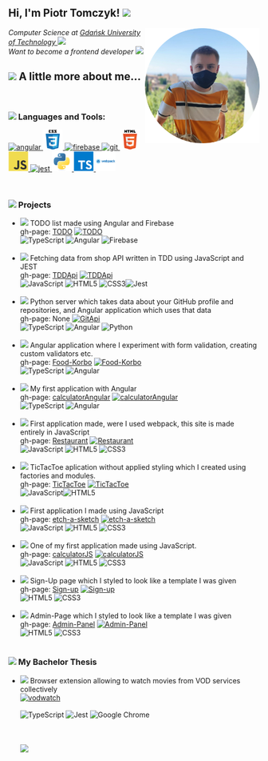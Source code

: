<h2> Hi, I'm Piotr Tomczyk! <img src="https://media.giphy.com/media/mGcNjsfWAjY5AEZNw6/giphy.gif" width="50"></h2>
<img align='right' src="./images/photo1.png" width="230">
<p><em>Computer Science at <a href="https://pg.edu.pl/en">Gdańsk University of Technology </a><img src="https://cdn.7tv.app/emote/60d118bcf8badfb1f96b5db6/4x" width="30">
</br>Want to become a frontend developer <img src="https://cdn.discordapp.com/emojis/664855542451273779.gif?size=96&quality=lossless" width="30"> 
</em></p>
<h2> <img src="https://static-cdn.jtvnw.net/emoticons/v2/emotesv2_2ed82c2412e4441da691775bb8df4fb1/default/dark/1.0" width="30"> A little more about me... </h2>
</br>
<h3 align="left"> <img src="https://static-cdn.jtvnw.net/emoticons/v2/emotesv2_a6924028fc8c476d986950cebce8bb1e/default/dark/1.0" width="30"> Languages and Tools:</h3>
<p align="left"> <a href="https://angular.io" target="_blank" rel="noreferrer"> <img src="https://angular.io/assets/images/logos/angular/angular.svg" alt="angular" width="40" height="40"/> </a> <a href="https://www.w3schools.com/css/" target="_blank" rel="noreferrer"> <img src="https://raw.githubusercontent.com/devicons/devicon/master/icons/css3/css3-original-wordmark.svg" alt="css3" width="40" height="40"/> </a> <a href="https://firebase.google.com/" target="_blank" rel="noreferrer"> <img src="https://www.vectorlogo.zone/logos/firebase/firebase-icon.svg" alt="firebase" width="40" height="40"/> </a> <a href="https://git-scm.com/" target="_blank" rel="noreferrer"> <img src="https://www.vectorlogo.zone/logos/git-scm/git-scm-icon.svg" alt="git" width="40" height="40"/> </a> <a href="https://www.w3.org/html/" target="_blank" rel="noreferrer"> <img src="https://raw.githubusercontent.com/devicons/devicon/master/icons/html5/html5-original-wordmark.svg" alt="html5" width="40" height="40"/> </a> <a href="https://developer.mozilla.org/en-US/docs/Web/JavaScript" target="_blank" rel="noreferrer"> <img src="https://raw.githubusercontent.com/devicons/devicon/master/icons/javascript/javascript-original.svg" alt="javascript" width="40" height="40"/> </a> <a href="https://jestjs.io" target="_blank" rel="noreferrer"> <img src="https://www.vectorlogo.zone/logos/jestjsio/jestjsio-icon.svg" alt="jest" width="40" height="40"/> </a> <a href="https://www.python.org" target="_blank" rel="noreferrer"> <img src="https://raw.githubusercontent.com/devicons/devicon/master/icons/python/python-original.svg" alt="python" width="40" height="40"/> </a> <a href="https://www.typescriptlang.org/" target="_blank" rel="noreferrer"> <img src="https://raw.githubusercontent.com/devicons/devicon/master/icons/typescript/typescript-original.svg" alt="typescript" width="40" height="40"/> </a> <a href="https://webpack.js.org" target="_blank" rel="noreferrer"> <img src="https://raw.githubusercontent.com/devicons/devicon/d00d0969292a6569d45b06d3f350f463a0107b0d/icons/webpack/webpack-original-wordmark.svg" alt="webpack" width="40" height="40"/> </a> </p>
</br>
<h3> <img src="https://static-cdn.jtvnw.net/emoticons/v2/emotesv2_ecbb658b08e04de8a1ef1e032abb54d2/default/dark/1.0" width="30"> Projects </h3>

- <img src="https://static-cdn.jtvnw.net/emoticons/v2/305997628/default/dark/1.0" width="30"> TODO list made using Angular and Firebase </br>gh-page: [TODO](https://piotr-tomczyk.github.io/TODO)
  <a href="https://github.com/piotr-tomczyk/TODO" target="_blank" rel="noreferrer"> <img src="https://badgen.net/badge/GITHUB/TODO/00000?icon=github" alt="TODO"/> </a></br>![TypeScript](https://img.shields.io/badge/typescript-%23007ACC.svg?style=for-the-badge&logo=typescript&logoColor=white) ![Angular](https://img.shields.io/badge/angular-%23DD0031.svg?style=for-the-badge&logo=angular&logoColor=white) ![Firebase](https://img.shields.io/badge/firebase-%23039BE5.svg?style=for-the-badge&logo=firebase)
  </br></br>
- <img src="https://static-cdn.jtvnw.net/emoticons/v2/305997628/default/dark/1.0" width="30"> Fetching data from shop API written in TDD using JavaScript and JEST </br>gh-page: [TDDApi](https://piotr-tomczyk.github.io/TDDApi)
  <a href="https://github.com/piotr-tomczyk/TDDApi" target="_blank" rel="noreferrer"> <img src="https://badgen.net/badge/GITHUB/TDDApi/00000?icon=github" alt="TDDApi"/> </a> </br>![JavaScript](https://img.shields.io/badge/javascript-%23323330.svg?style=for-the-badge&logo=javascript&logoColor=%23F7DF1E) ![HTML5](https://img.shields.io/badge/html5-%23E34F26.svg?style=for-the-badge&logo=html5&logoColor=white) ![CSS3](https://img.shields.io/badge/css3-%231572B6.svg?style=for-the-badge&logo=css3&logoColor=white)![Jest](https://img.shields.io/badge/-jest-%23C21325?style=for-the-badge&logo=jest&logoColor=white)
  </br></br>
- <img src="https://static-cdn.jtvnw.net/emoticons/v2/305997628/default/dark/1.0"> Python server which takes data about your GitHub profile and repositories, and Angular application which uses that data </br>gh-page: None
  <a href="https://github.com/piotr-tomczyk/GitApi" target="_blank" rel="noreferrer"> <img src="https://badgen.net/badge/GITHUB/GitApi/00000?icon=github" alt="GitApi"/> </a> </br>![TypeScript](https://img.shields.io/badge/typescript-%23007ACC.svg?style=for-the-badge&logo=typescript&logoColor=white) ![Angular](https://img.shields.io/badge/angular-%23DD0031.svg?style=for-the-badge&logo=angular&logoColor=white) ![Python](https://img.shields.io/badge/python-3670A0?style=for-the-badge&logo=python&logoColor=ffdd54)</br></br>
- <img src="https://static-cdn.jtvnw.net/emoticons/v2/305997628/default/dark/1.0"> Angular application where I experiment with form validation, creating custom validators etc. </br>gh-page: [Food-Korbo](https://piotr-tomczyk.github.io/FoodKorbo)
  <a href="https://github.com/piotr-tomczyk/Food-Korbo" target="_blank" rel="noreferrer"> <img src="https://badgen.net/badge/GITHUB/Food-Korbo/00000?icon=github" alt="Food-Korbo"/> </a></br> ![TypeScript](https://img.shields.io/badge/typescript-%23007ACC.svg?style=for-the-badge&logo=typescript&logoColor=white) ![Angular](https://img.shields.io/badge/angular-%23DD0031.svg?style=for-the-badge&logo=angular&logoColor=white)
  </br></br>
- <img src="https://static-cdn.jtvnw.net/emoticons/v2/305997628/default/dark/1.0"> My first application with Angular </br>gh-page: [calculatorAngular](https://piotr-tomczyk.github.io/calculatorAngular)
  <a href="https://github.com/piotr-tomczyk/calculatorAngular" target="_blank" rel="noreferrer"> <img src="https://badgen.net/badge/GITHUB/calculatorAngular/00000?icon=github" alt="calculatorAngular"/> </a> </br>![TypeScript](https://img.shields.io/badge/typescript-%23007ACC.svg?style=for-the-badge&logo=typescript&logoColor=white) ![Angular](https://img.shields.io/badge/angular-%23DD0031.svg?style=for-the-badge&logo=angular&logoColor=white)
  </br></br>
- <img src="https://static-cdn.jtvnw.net/emoticons/v2/305997628/default/dark/1.0"> First application made, were I used webpack, this site is made entirely in JavaScript </br>gh-page: [Restaurant](https://piotr-tomczyk.github.io/Restaurant)
  <a href="https://github.com/piotr-tomczyk/Restaurant" target="_blank" rel="noreferrer"> <img src="https://badgen.net/badge/GITHUB/Restaurant/00000?icon=github" alt="Restaurant"/> </a> </br>![JavaScript](https://img.shields.io/badge/javascript-%23323330.svg?style=for-the-badge&logo=javascript&logoColor=%23F7DF1E) ![HTML5](https://img.shields.io/badge/html5-%23E34F26.svg?style=for-the-badge&logo=html5&logoColor=white) ![CSS3](https://img.shields.io/badge/css3-%231572B6.svg?style=for-the-badge&logo=css3&logoColor=white)</br></br>
- <img src="https://static-cdn.jtvnw.net/emoticons/v2/305997628/default/dark/1.0"> TicTacToe aplication without applied styling which I created using factories and modules. </br>gh-page: [TicTacToe](https://piotr-tomczyk.github.io/TicTacToe)
  <a href="https://github.com/piotr-tomczyk/TicTacToe" target="_blank" rel="noreferrer"> <img src="https://badgen.net/badge/GITHUB/TicTacToe/00000?icon=github" alt="TicTacToe"/> </a> </br>![JavaScript](https://img.shields.io/badge/javascript-%23323330.svg?style=for-the-badge&logo=javascript&logoColor=%23F7DF1E)![HTML5](https://img.shields.io/badge/html5-%23E34F26.svg?style=for-the-badge&logo=html5&logoColor=white)</br></br>
- <img src="https://static-cdn.jtvnw.net/emoticons/v2/305997628/default/dark/1.0"> First application I made using JavaScript </br>gh-page: [etch-a-sketch](https://piotr-tomczyk.github.io/etch-a-sketch)
  <a href="https://github.com/piotr-tomczyk/etch-a-sketch" target="_blank" rel="noreferrer"> <img src="https://badgen.net/badge/GITHUB/etch-a-sketch/00000?icon=github" alt="etch-a-sketch"/> </a> </br>![JavaScript](https://img.shields.io/badge/javascript-%23323330.svg?style=for-the-badge&logo=javascript&logoColor=%23F7DF1E) ![HTML5](https://img.shields.io/badge/html5-%23E34F26.svg?style=for-the-badge&logo=html5&logoColor=white) ![CSS3](https://img.shields.io/badge/css3-%231572B6.svg?style=for-the-badge&logo=css3&logoColor=white)</br></br>
- <img src="https://static-cdn.jtvnw.net/emoticons/v2/305997628/default/dark/1.0"> One of my first application made using JavaScript. </br>gh-page: [calculatorJS](https://piotr-tomczyk.github.io/calculatorJS)
  <a href="https://github.com/piotr-tomczyk/calculatorJS" target="_blank" rel="noreferrer"> <img src="https://badgen.net/badge/GITHUB/calculatorJS/00000?icon=github" alt="calculatorJS"/> </a> </br>![JavaScript](https://img.shields.io/badge/javascript-%23323330.svg?style=for-the-badge&logo=javascript&logoColor=%23F7DF1E) ![HTML5](https://img.shields.io/badge/html5-%23E34F26.svg?style=for-the-badge&logo=html5&logoColor=white) ![CSS3](https://img.shields.io/badge/css3-%231572B6.svg?style=for-the-badge&logo=css3&logoColor=white)</br></br>
- <img src="https://static-cdn.jtvnw.net/emoticons/v2/305997628/default/dark/1.0"> Sign-Up page which I styled to look like a template I was given </br>gh-page: [Sign-up](https://piotr-tomczyk.github.io/Sign-up)
  <a href="https://github.com/piotr-tomczyk/Sign-up" target="_blank" rel="noreferrer"> <img src="https://badgen.net/badge/GITHUB/Sign-up/00000?icon=github" alt="Sign-up"/> </a> </br>![HTML5](https://img.shields.io/badge/html5-%23E34F26.svg?style=for-the-badge&logo=html5&logoColor=white) ![CSS3](https://img.shields.io/badge/css3-%231572B6.svg?style=for-the-badge&logo=css3&logoColor=white)</br></br>
- <img src="https://static-cdn.jtvnw.net/emoticons/v2/305997628/default/dark/1.0"> Admin-Page which I styled to look like a template I was given </br>gh-page: [Admin-Panel](https://piotr-tomczyk.github.io/Admin-Panel/)
  <a href="https://github.com/piotr-tomczyk/Admin-Panel" target="_blank" rel="noreferrer"> <img src="https://badgen.net/badge/GITHUB/Admin-Panel/00000?icon=github" alt="Admin-Panel"/> </a> </br>![HTML5](https://img.shields.io/badge/html5-%23E34F26.svg?style=for-the-badge&logo=html5&logoColor=white) ![CSS3](https://img.shields.io/badge/css3-%231572B6.svg?style=for-the-badge&logo=css3&logoColor=white)</br></br>

<h3 align="left"> <img src="https://static-cdn.jtvnw.net/emoticons/v2/305882753/default/dark/1.0"> My Bachelor Thesis</h3>

- <img src="https://static-cdn.jtvnw.net/emoticons/v2/305997628/default/dark/1.0"> Browser extension allowing to watch movies from VOD services collectively </br>
  <a href="https://github.com/vodwatch" target="_blank" rel="noreferrer"> <img src="https://badgen.net/badge/GITHUB/vodwatch/00000?icon=github" alt="vodwatch"/> </a>
  </br></br>![TypeScript](https://img.shields.io/badge/typescript-%23007ACC.svg?style=for-the-badge&logo=typescript&logoColor=white)
  ![Jest](https://img.shields.io/badge/-jest-%23C21325?style=for-the-badge&logo=jest&logoColor=white) ![Google Chrome](https://img.shields.io/badge/Google%20Chrome-4285F4?style=for-the-badge&logo=GoogleChrome&logoColor=white)
  </br></br></br></br>
  <img src="https://github-readme-stats.vercel.app/api/top-langs/?username=piotr-tomczyk&layout=compact">
